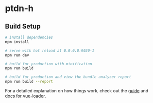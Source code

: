 # ptdn-h


## Build Setup

``` bash
# install dependencies
npm install

# serve with hot reload at 0.0.0.0:9020-1
npm run dev

# build for production with minification
npm run build

# build for production and view the bundle analyzer report
npm run build --report
```

For a detailed explanation on how things work, check out the [guide](http://vuejs-templates.github.io/webpack/) and [docs for vue-loader](http://vuejs.github.io/vue-loader).
